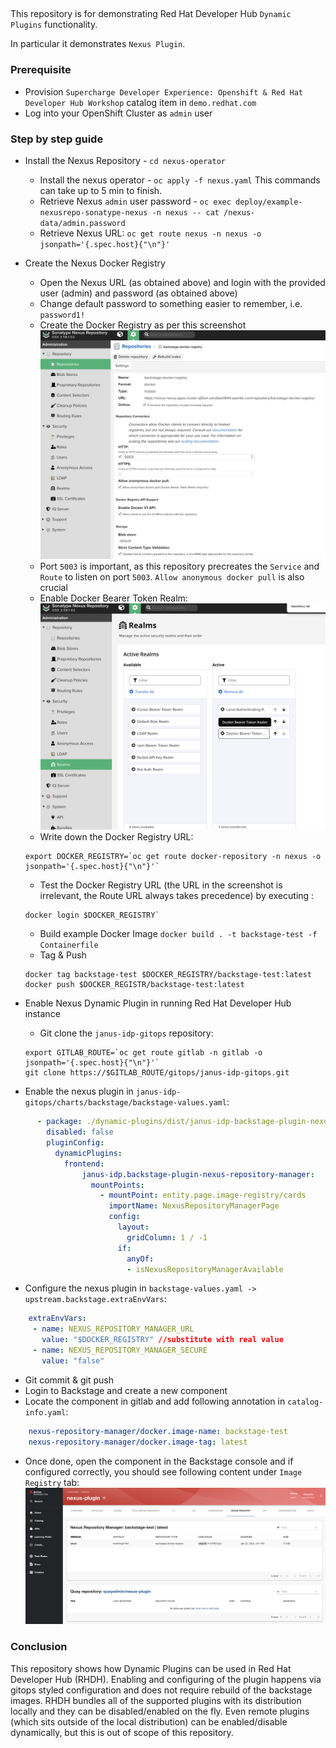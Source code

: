 ##
This repository is for demonstrating Red Hat Developer Hub `Dynamic Plugins` functionality.

In particular it demonstrates `Nexus Plugin`.

### Prerequisite
- Provision `Supercharge Developer Experience: Openshift & Red Hat Developer Hub Workshop` catalog item in `demo.redhat.com` 
- Log into your OpenShift Cluster as `admin` user

### Step by step guide

- Install the Nexus Repository - `cd nexus-operator`
  - Install the nexus operator - `oc apply -f nexus.yaml` This commands can take up to 5 min to finish.
  - Retrieve Nexus `admin` user password - `oc exec deploy/example-nexusrepo-sonatype-nexus -n nexus -- cat /nexus-data/admin.password` 
  - Retrieve Nexus URL: `oc get route nexus -n nexus -o jsonpath='{.spec.host}{"\n"}'`

- Create the Nexus Docker Registry
  - Open the Nexus URL (as obtained above) and login with the provided user (admin)  and password (as obtained above)
  - Change default password to something easier to remember, i.e. `password1!`
  - Create the Docker Registry as per this screenshot ![Docker Registry Nexus](images/docker-registry-nexus.png "Docker Registry Nexus")
  - Port `5003` is important, as this repository precreates the `Service` and `Route` to listen on port `5003`. `Allow anonymous docker pull` is also crucial
  - Enable Docker Bearer Token Realm:
  ![Docker Registry Nexus Bearer token](images/docker-bearer-token.png "Docker Bearer Token")
  - Write down the Docker Registry URL:
  ```
  export DOCKER_REGISTRY=`oc get route docker-repository -n nexus -o jsonpath='{.spec.host}{"\n"}'`
  ```
  - Test the Docker Registry URL (the URL in the screenshot is irrelevant, the Route URL always takes precedence) by executing :
  ``` 
  docker login $DOCKER_REGISTRY`
  ```
  - Build example Docker Image `docker build . -t backstage-test -f Containerfile`
  - Tag & Push 
  ```
  docker tag backstage-test $DOCKER_REGISTRY/backstage-test:latest
  docker push $DOCKER_REGISTR/backstage-test:latest               
  ```


- Enable Nexus Dynamic Plugin in running Red Hat Developer Hub instance
  - Git clone the `janus-idp-gitops` repository:
   ```
   export GITLAB_ROUTE=`oc get route gitlab -n gitlab -o jsonpath='{.spec.host}{"\n"}'`
   git clone https://$GITLAB_ROUTE/gitops/janus-idp-gitops.git
   ```
- Enable the nexus plugin in `janus-idp-gitops/charts/backstage/backstage-values.yaml`:

```yaml
      - package: ./dynamic-plugins/dist/janus-idp-backstage-plugin-nexus-repository-manager
        disabled: false
        pluginConfig:
          dynamicPlugins:
            frontend:
                janus-idp.backstage-plugin-nexus-repository-manager:
                  mountPoints:
                    - mountPoint: entity.page.image-registry/cards
                      importName: NexusRepositoryManagerPage
                      config:
                        layout:
                          gridColumn: 1 / -1
                        if:
                          anyOf:
                          - isNexusRepositoryManagerAvailable
```
- Configure the nexus plugin in `backstage-values.yaml -> upstream.backstage.extraEnvVars`:
 ```yaml
     extraEnvVars:
      - name: NEXUS_REPOSITORY_MANAGER_URL
        value: "$DOCKER_REGISTRY" //substitute with real value
      - name: NEXUS_REPOSITORY_MANAGER_SECURE
        value: "false"
 ```

- Git commit & git push
- Login to Backstage and create a new component
- Locate the component in gitlab and add following annotation in `catalog-info.yaml`:
```yaml
    nexus-repository-manager/docker.image-name: backstage-test
    nexus-repository-manager/docker.image-tag: latest
```
- Once done, open the component in the Backstage console and if configured correctly, you should see following content under `Image Registry` tab:
![Docker Registry Nexus In Backstage](images/nexus-plugin-success.png "Success Nexus")

### Conclusion

This repository shows how Dynamic Plugins can be used in Red Hat Developer Hub (RHDH). Enabling and configuring of the plugin happens via gitops styled configuration and does not require rebuild of the backstage images. RHDH bundles all of the supported plugins with its distribution locally and they can be disabled/enabled on the fly. Even remote plugins (which sits outside of the local distribution) can be enabled/disable dynamically, but this is out of scope of this repository.
